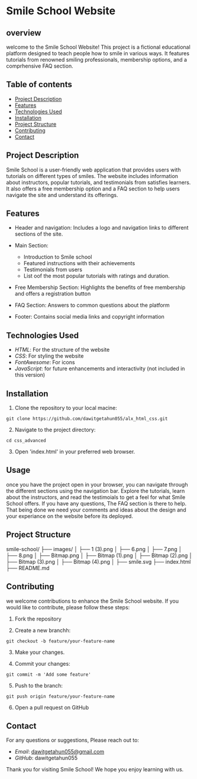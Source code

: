 # Smile School Website

## overview
welcome to the Smile School Website! This project is a fictional educational platform designed to teach people how to smile in various ways. It features tutorials from renowned smiling professionals, membership options, and a comprhensive FAQ section.
## Table of contents
- [Project Description](#project_description)
- [Features](#Features)
- [Technologies Used](#Technologies_Used)
- [Installation](#Installation)
- [Project Structure](#Project_Structure)
- [Contributing](#Contributing)
- [Contact](#Contact)


## Project Description

Smile School is a user-friendly web application that provides users with tutorials on different types of smiles. The website includes information about instructors, popular tutorials, and testimonials from satisfies learners. It also offers a free membership option and a FAQ section to help users navigate the site and understand its offerings.

## Features

- Header and navigation: Includes a logo and navigation links to different sections of the site.

- Main Section:
	
	- Introduction to Smile school
	- Featured instructions with their achievements
	- Testimonials from users
	- List oof the most popular tutorials with ratings and duration.

- Free Membership Section: Highlights the benefits of free membership and offers a registration button

- FAQ Section: Answers to common questions about the platform

- Footer: Contains social media links and copyright information

## Technologies Used

- *HTML*: For the structure of the website
- *CSS*: For styling the website
- *FontAwesome*: For icons
- *JavaScript*: for future enhancements and interactivity (not included in this version)

## Installation

1. Clone the repository to your local macine:


```
git clone https://github.com/dawitgetahun055/alx_html_css.git

```
2. Navigate to the project directory:

```
cd css_advanced

```
3. Open 'index.html' in your preferred web browser.

## Usage

once you have the project open in your browser, you can navigate through the different sections using the navigation bar. Explore the tutorials, learn about the instructors, and read the testimoials to get a feel for what Smile School offers. If you have any questions, The FAQ section is there to help. That being done we need your comments and ideas about the design and your experiance on the website before its deployed.

## Project Structure

smile-school/
├── images/
│   ├── 1 (3).png
│   ├── 6.png
│   ├── 7.png
│   ├── 8.png
│   ├── Bitmap.png
│   ├── Bitmap (1).png
│   ├── Bitmap (2).png
│   ├── Bitmap (3).png
│   ├── Bitmap (4).png
│   ├── smile.svg
├── index.html
├── README.md

## Contributing

we welcome contributions to enhance the Smile School website. If you would like to contribute, please follow these steps:

1. Fork the repository

2. Create a new branchh:

```
git checkout -b feature/your-feature-name

```
3. Make your changes.

4. Commit your changes:

```
git commit -m 'Add some feature'

```
5. Push to the branch:

```
git push origin feature/your-feature-name

```
6. Open a pull request on GitHub


## Contact

For any questions or suggestions, Please reach out to:

- *Email*: dawitgetahun055@gmail.com
- *GitHub*: dawitgetahun055

Thank you for visiting Smile School! We hope you enjoy learning with us.
